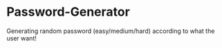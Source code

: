 # Password-Generator
Generating random password (easy/medium/hard) according to what the user want!
